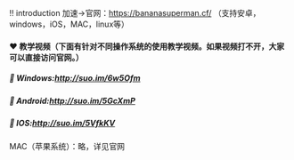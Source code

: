 :bangbang: introduction 加速->官网：https://bananasuperman.cf/ （支持安卓，windows，iOS，MAC，linux等）
#### :heart: 教学视频（下面有针对不同操作系统的使用教学视频。如果视频打不开，大家可以直接访问官网。）
##### :red_circle: Windows:http://suo.im/6w5Ofm
##### :red_circle: Android:http://suo.im/5GcXmP
##### :red_circle: IOS:http://suo.im/5VfkKV
MAC（苹果系统）：略，详见官网

